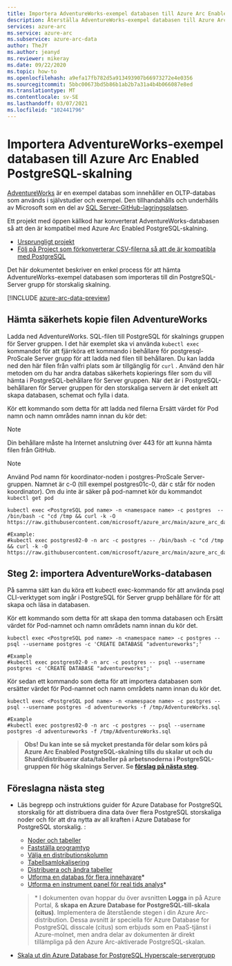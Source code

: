 ```yaml
---
title: Importera AdventureWorks-exempel databasen till Azure Arc Enabled PostgreSQL-skalning
description: Återställa AdventureWorks-exempel databasen till Azure Arc Enabled PostgreSQL-skalning
services: azure-arc
ms.service: azure-arc
ms.subservice: azure-arc-data
author: TheJY
ms.author: jeanyd
ms.reviewer: mikeray
ms.date: 09/22/2020
ms.topic: how-to
ms.openlocfilehash: a9efa17fb782d5a913493907b66973272e4e0356
ms.sourcegitcommit: 5bbc00673bd5b86b1ab2b7a31a4b4b066087e8ed
ms.translationtype: MT
ms.contentlocale: sv-SE
ms.lasthandoff: 03/07/2021
ms.locfileid: "102441796"
---
```

# <a name="import-the-adventureworks-sample-database-to-azure-arc-enabled-postgresql-hyperscale"></a>Importera AdventureWorks-exempel databasen till Azure Arc Enabled PostgreSQL-skalning

[AdventureWorks](/sql/samples/adventureworks-install-configure) är en exempel databas som innehåller en OLTP-databas som används i självstudier och exempel. Den tillhandahålls och underhålls av Microsoft som en del av [SQL Server-GitHub-lagringsplatsen](https://github.com/microsoft/sql-server-samples/tree/master/samples/databases).

Ett projekt med öppen källkod har konverterat AdventureWorks-databasen så att den är kompatibel med Azure Arc Enabled PostgreSQL-skalning.
- [Ursprungligt projekt](https://github.com/lorint/AdventureWorks-for-Postgres)
- [Följ på Project som förkonverterar CSV-filerna så att de är kompatibla med PostgreSQL](https://github.com/NorfolkDataSci/adventure-works-postgres)

Det här dokumentet beskriver en enkel process för att hämta AdventureWorks-exempel databasen som importeras till din PostgreSQL-Server grupp för storskalig skalning.

[!INCLUDE [azure-arc-data-preview](../../../includes/azure-arc-data-preview.md)]

## <a name="download-the-adventureworks-backup-file"></a>Hämta säkerhets kopie filen AdventureWorks

Ladda ned AdventureWorks. SQL-filen till PostgreSQL för skalnings gruppen för Server gruppen. I det här exemplet ska vi använda `kubectl exec` kommandot för att fjärrköra ett kommando i behållare för postgresql-ProScale Server grupp för att ladda ned filen till behållaren. Du kan ladda ned den här filen från valfri plats som är tillgänglig för `curl` . Använd den här metoden om du har andra databas säkerhets kopierings filer som du vill hämta i PostgreSQL-behållare för Server gruppen. När det är i PostgreSQL-behållaren för Server gruppen för den storskaliga servern är det enkelt att skapa databasen, schemat och fylla i data.

Kör ett kommando som detta för att ladda ned filerna Ersätt värdet för Pod namn och namn områdes namn innan du kör det:

> [!NOTE]
>  Din behållare måste ha Internet anslutning över 443 för att kunna hämta filen från GitHub.

> [!NOTE]
>  Använd Pod namn för koordinator-noden i postgres-ProScale Server-gruppen. Namnet är <server group name> c-0 (till exempel postgres01c-0, där c står för noden koordinator).  Om du inte är säker på pod-namnet kör du kommandot `kubectl get pod`

```console
kubectl exec <PostgreSQL pod name> -n <namespace name> -c postgres  -- /bin/bash -c "cd /tmp && curl -k -O https://raw.githubusercontent.com/microsoft/azure_arc/main/azure_arc_data_jumpstart/aks/arm_template/postgres_hs/AdventureWorks.sql"

#Example:
#kubectl exec postgres02-0 -n arc -c postgres -- /bin/bash -c "cd /tmp && curl -k -O https://raw.githubusercontent.com/microsoft/azure_arc/main/azure_arc_data_jumpstart/aks/arm_template/postgres_hs/AdventureWorks.sql"
```

## <a name="step-2-import-the-adventureworks-database"></a>Steg 2: importera AdventureWorks-databasen

På samma sätt kan du köra ett kubectl exec-kommando för att använda psql CLI-verktyget som ingår i PostgreSQL för Server grupp behållare för för att skapa och läsa in databasen.

Kör ett kommando som detta för att skapa den tomma databasen och Ersätt värdet för Pod-namnet och namn områdets namn innan du kör det.

```console
kubectl exec <PostgreSQL pod name> -n <namespace name> -c postgres -- psql --username postgres -c 'CREATE DATABASE "adventureworks";'

#Example
#kubectl exec postgres02-0 -n arc -c postgres -- psql --username postgres -c 'CREATE DATABASE "adventureworks";'
```

Kör sedan ett kommando som detta för att importera databasen som ersätter värdet för Pod-namnet och namn områdets namn innan du kör det.

```console
kubectl exec <PostgreSQL pod name> -n <namespace name> -c postgres -- psql --username postgres -d adventureworks -f /tmp/AdventureWorks.sql

#Example
#kubectl exec postgres02-0 -n arc -c postgres -- psql --username postgres -d adventureworks -f /tmp/AdventureWorks.sql
```


> **Obs! Du kan inte se så mycket prestanda för delar som körs på Azure Arc Enabled PostgreSQL-skalning tills du skalar ut och du Shard/distribuerar data/tabeller på arbetsnoderna i PostgreSQL-gruppen för hög skalnings Server. Se [förslag på nästa steg](#suggested-next-steps).**

## <a name="suggested-next-steps"></a>Föreslagna nästa steg
- Läs begrepp och instruktions guider för Azure Database for PostgreSQL storskalig för att distribuera dina data över flera PostgreSQL storskaliga noder och för att dra nytta av all kraften i Azure Database for PostgreSQL storskalig. :
    * [Noder och tabeller](../../postgresql/concepts-hyperscale-nodes.md)
    * [Fastställa programtyp](../../postgresql/concepts-hyperscale-app-type.md)
    * [Välja en distributionskolumn](../../postgresql/concepts-hyperscale-choose-distribution-column.md)
    * [Tabellsamlokalisering](../../postgresql/concepts-hyperscale-colocation.md)
    * [Distribuera och ändra tabeller](../../postgresql/howto-hyperscale-modify-distributed-tables.md)
    * [Utforma en databas för flera innehavare](../../postgresql/tutorial-design-database-hyperscale-multi-tenant.md)*
    * [Utforma en instrument panel för real tids analys](../../postgresql/tutorial-design-database-hyperscale-realtime.md)*

   > \* I dokumenten ovan hoppar du över avsnitten **Logga** in på Azure Portal, & **skapa en Azure Database for PostgreSQL-till-skala (citus)**. Implementera de återstående stegen i din Azure Arc-distribution. Dessa avsnitt är speciella för Azure Database for PostgreSQL disscale (citus) som erbjuds som en PaaS-tjänst i Azure-molnet, men andra delar av dokumenten är direkt tillämpliga på den Azure Arc-aktiverade PostgreSQL-skalan.

- [Skala ut din Azure Database for PostgreSQL Hyperscale-servergrupp](scale-out-postgresql-hyperscale-server-group.md)
